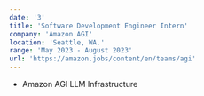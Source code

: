 ```yaml
---
date: '3'
title: 'Software Development Engineer Intern'
company: 'Amazon AGI'
location: 'Seattle, WA.'
range: 'May 2023 - August 2023'
url: 'https://amazon.jobs/content/en/teams/agi'
---
```


- Amazon AGI LLM Infrastructure

